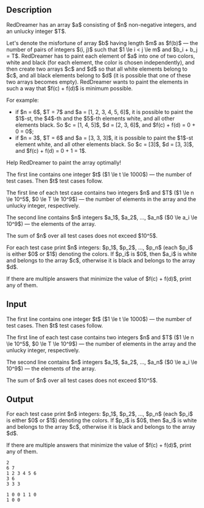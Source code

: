 ## Description

<div><p><span class="tex-font-style-it">RedDreamer</span> has an array $a$ consisting of $n$ non-negative integers, and an unlucky integer $T$.</p><p>Let's denote the misfortune of array $b$ having length $m$ as $f(b)$ — the number of pairs of integers $(i, j)$ such that $1 \le i &lt; j \le m$ and $b_i + b_j = T$. <span class="tex-font-style-it">RedDreamer</span> has to paint each element of $a$ into one of two colors, white and black (for each element, the color is chosen independently), and then create two arrays $c$ and $d$ so that all white elements belong to $c$, and all black elements belong to $d$ <span class="tex-font-style-bf">(it is possible that one of these two arrays becomes empty)</span>. <span class="tex-font-style-it">RedDreamer</span> wants to paint the elements in such a way that $f(c) + f(d)$ is <span class="tex-font-style-bf">minimum</span> possible.</p><p>For example:</p><ul> <li> if $n = 6$, $T = 7$ and $a = [1, 2, 3, 4, 5, 6]$, it is possible to paint the $1$-st, the $4$-th and the $5$-th elements white, and all other elements black. So $c = [1, 4, 5]$, $d = [2, 3, 6]$, and $f(c) + f(d) = 0 + 0 = 0$; </li><li> if $n = 3$, $T = 6$ and $a = [3, 3, 3]$, it is possible to paint the $1$-st element white, and all other elements black. So $c = [3]$, $d = [3, 3]$, and $f(c) + f(d) = 0 + 1 = 1$. </li></ul><p>Help <span class="tex-font-style-it">RedDreamer</span> to paint the array optimally!</p></div><div class="input-specification"><p>The first line contains one integer $t$ ($1 \le t \le 1000$) — the number of test cases. Then $t$ test cases follow.</p><p>The first line of each test case contains two integers $n$ and $T$ ($1 \le n \le 10^5$, $0 \le T \le 10^9$) — the number of elements in the array and the unlucky integer, respectively. </p><p>The second line contains $n$ integers $a_1$, $a_2$, ..., $a_n$ ($0 \le a_i \le 10^9$) — the elements of the array. </p><p>The sum of $n$ over all test cases does not exceed $10^5$.</p></div><div class="output-specification"><p>For each test case print $n$ integers: $p_1$, $p_2$, ..., $p_n$ (each $p_i$ is either $0$ or $1$) denoting the colors. If $p_i$ is $0$, then $a_i$ is white and belongs to the array $c$, otherwise it is black and belongs to the array $d$.</p><p>If there are multiple answers that minimize the value of $f(c) + f(d)$, print any of them.</p></div>

## Input

<p>The first line contains one integer $t$ ($1 \le t \le 1000$) — the number of test cases. Then $t$ test cases follow.</p><p>The first line of each test case contains two integers $n$ and $T$ ($1 \le n \le 10^5$, $0 \le T \le 10^9$) — the number of elements in the array and the unlucky integer, respectively. </p><p>The second line contains $n$ integers $a_1$, $a_2$, ..., $a_n$ ($0 \le a_i \le 10^9$) — the elements of the array. </p><p>The sum of $n$ over all test cases does not exceed $10^5$.</p>

## Output

<p>For each test case print $n$ integers: $p_1$, $p_2$, ..., $p_n$ (each $p_i$ is either $0$ or $1$) denoting the colors. If $p_i$ is $0$, then $a_i$ is white and belongs to the array $c$, otherwise it is black and belongs to the array $d$.</p><p>If there are multiple answers that minimize the value of $f(c) + f(d)$, print any of them.</p>





```input1
2
6 7
1 2 3 4 5 6
3 6
3 3 3
```




```output1
1 0 0 1 1 0 
1 0 0
```


